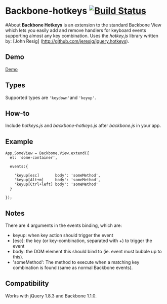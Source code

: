# Backbone-hotkeys  [![Build Status](https://secure.travis-ci.org/rpocklin/backbone-hotkeys.png)](http://travis-ci.org/rpocklin/backbone-hotkeys)


#About
**Backbone Hotkeys** is an extension to the standard Backbone View which lets you easily add and remove handlers for
keyboard events supporting almost any key combination.  Uses the *hotkey.js* library written by: [John Resig]
(http://github.com/jeresig/jquery.hotkeys).

## Demo
[Demo](http://htmlpreview.github.com/?https://github.com/rpocklin/backbone-hotkeys/master/example/index.html)

## Types
Supported types are `'keydown'`and `'keyup'`.

## How-to
Include *hotkeys.js* and *backbone-hotkeys.js* after *backbone.js* in your app.

## Example

    App.SomeView = Backbone.View.extend({
      el: 'some-container',

      events:{

        'keyup[esc]       body': 'someMethod',
        'keyup[Alt+m]     body': 'someMethod',
        'keyup[Ctrl+left] body': 'someMethod'
      }

    });

## Notes
There are 4 arguments in the events binding, which are:
  - keyup: when key action should trigger the event
  - [esc]: the key (or key-combination, separated with +) to trigger the event
  - body: the DOM element this should bind to (ie. event must bubble up to this).
  - 'someMethod': The method to execute when a matching key combination is found (same as normal Backbone events).


## Compatibility
Works with jQuery 1.8.3 and Backbone 1.1.0.
